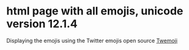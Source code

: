 # html page with all emojis, unicode version 12.1.4
Displaying the emojis using the Twitter emojis open source
[Twemoji](https://github.com/twitter/twemoji)
